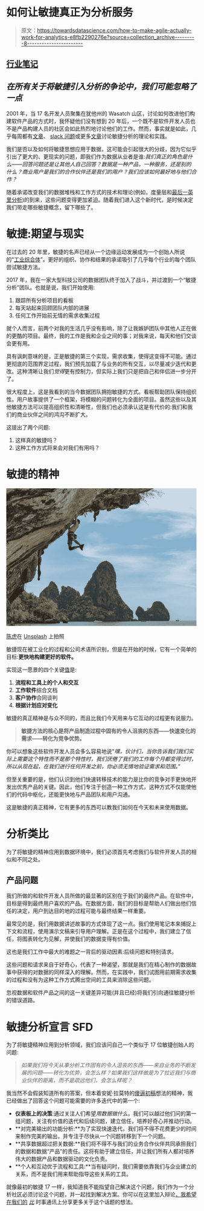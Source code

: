 # 如何让敏捷真正为分析服务

> 原文：<https://towardsdatascience.com/how-to-make-agile-actually-work-for-analytics-e8fb2290276e?source=collection_archive---------8----------------------->

## [行业笔记](https://towardsdatascience.com/tagged/notes-from-industry)

## *在所有关于将敏捷引入分析的争论中，我们可能忽略了一点*

2001 年，当 17 名开发人员聚集在犹他州的 Wasatch 山区，讨论如何改进他们构建软件产品的方式时，我怀疑他们没有想到 20 年后，一个既不是软件开发人员也不是产品构建人员的社区会如此热烈地讨论他们的工作。然而，事实就是如此，几乎每周都有[文章](https://pedram.substack.com/p/modern-data-team)、 [slack 问题](https://locallyoptimistic.slack.com/archives/CHF1E9NUS/p1637346537244300)或更多[文章](https://locallyoptimistic.com/post/run-your-data-team-like-a-product-team/)讨论敏捷分析的理论和实践。

我们是否以及如何将敏捷思想应用于数据，这可能会引起很大的分歧，因为它似乎引出了更大的、更现实的问题，即我们作为数据从业者是谁:*我们真正的角色是什么——回答问题还是让其他人自己回答？数据是一种产品，一种服务，还是别的什么？商业用户是我们的合作伙伴还是我们的用户？我们应该如何最好地与他们合作？*

随着承诺改变我们的数据堆栈和工作方式的技术和理论(例如，度量层和[最后一英里分析](https://blog.count.co/modern-data-stack-its-time-for-your-closeup/))的到来，这些问题变得更加紧迫。随着我们进入这个新时代，是时候决定我们带走哪些敏捷概念，留下哪些了。

# 敏捷:期望与现实

在过去的 20 年里，敏捷的名声已经从一个边缘运动发展成为一个创始人所说的“[工业综合体](https://martinfowler.com/articles/agile-aus-2018.html)”。更好的组织、协作和结果的承诺吸引了几乎每个行业的每个团队尝试敏捷方法。

2017 年，我在一家大型科技公司的数据团队终于加入了战斗，并过渡到一个“敏捷分析”团队。也就是说，我们开始使用:

1.  跟踪所有分析项目的看板
2.  每天站起来回顾团队内部的进展
3.  任何工作开始前无情的需求收集过程

就个人而言，前两个对我的生活几乎没有影响，除了让我嫉妒团队中其他人正在做的更酷的项目。最终，我的工作是我和企业之间的事；对我来说，每天和他们交谈会更有用。

具有讽刺意味的是，正是敏捷的第三个实现，需求收集，使得这变得不可能。通过更彻底的范围界定过程，我们预先加载了与业务的所有交互，以尽量减少迭代和更改。这种清晰让我们*觉得*更有控制力，但实际上我们只是把自己和伴侣进一步分开了。

很大程度上，这是我看到的当今数据团队拥抱敏捷的方式。看板帮助团队保持组织性。用户故事提供了一个框架，将模糊的问题转化为全面的项目。虽然这些以及其他敏捷方法可以提高组织性和清晰性，但我们也必须承认这是有代价的:我们和我们的商业伙伴之间的鸿沟不断扩大。

这提出了两个问题:

1.  这样真的敏捷吗？
2.  这种工作方式将来会对我们有用吗？

# 敏捷的精神

![](img/b4a171896e827dc9a687fea838973a1f.png)

[陈虎](https://unsplash.com/@huchenme?utm_source=unsplash&utm_medium=referral&utm_content=creditCopyText)在 [Unsplash](https://unsplash.com/s/photos/rock-climbing?utm_source=unsplash&utm_medium=referral&utm_content=creditCopyText) 上拍照

敏捷现在被工业化的过程和公司术语所识别，但是在开始的时候，它有一个简单的目标:**更快地构建更好的软件。**

实现这一愿景的四个关键[值](https://agilemanifesto.org/)是:

1.  **流程和工具上的个人和交互**
2.  **工作软件**综合文档
3.  **客户协作**合同谈判
4.  **根据计划应对变化**

敏捷的真正精神是与众不同的，而且比我们今天用来与它互动的过程更有说服力。

> **敏捷方法的核心是将产品制造过程中固有的令人沮丧的东西——快速变化的需求——转化为竞争优势。**

你可以想象这些软件开发人员会多么容易地说"*嘿，伙计们，当你告诉我们我们实际上需要这个特性而不是那个特性时，我们厌倦了我们的工作每个月都变得过时，所以从现在起，在我们进行任何开发之前，你必须无情地验证需求和范围。*”

但至关重要的是，他们认识到他们快速转移技术的能力是比你的竞争对手更快地开发出优秀产品的关键。因此，他们专注于创造一种工作方式，这种方式不仅能使他们的代码中枢化，还能更快地与产品团队和用户沟通。

这是敏捷的真正精神，它有更多的东西可以教我们如何在今天和未来使用数据。

# 分析类比

为了将敏捷的精神应用到数据环境中，我们必须首先考虑我们与软件开发人员的相似和不同之处。

## 产品问题

我们所做的和软件开发人员所做的最显著的区别在于我们的最终产品。在软件中，目标是得到最终用户喜欢的产品。在数据方面，我们的目标是帮助人们做出他们信任的决定，用户到达目的地的过程可能与最终结果一样重要。

最常见的是，我们用数据讲述故事的方式体现了这一点。我们使用笔记本来捕捉上下文和流程，使用演示文稿来引导用户理解。正是在这个过程中，我们建立了信任，将图表转化为见解，并使我们的数据变得有价值。

这也是我们工作中最大的难题之一背后的驱动因素:后续问题和特别请求。

这些问题和请求来自于好奇心，代表了一种渴望，那就是我们在精心制作的数据故事中获得的对数据的同样深入的理解。然而，在实践中，我们试图用前期需求收集的过程和没有为这种工作方式腾出空间的工具来消除这些问题。

忽视数据和软件产品之间的这一关键差异可能(并且已经)将我们引向通往敏捷分析的错误道路。

# 敏捷分析宣言 SFD

为了将敏捷精神应用到分析领域，我们应该问自己一个类似于 17 位敏捷创始人的问题:

> *如果我们将今天从事分析工作固有的令人沮丧的东西——来自业务的不断发展的问题——转化为优势，会怎么样？如果我们这样做是为了拉近我们与商业伙伴的距离，而不是疏远他们，会怎么样呢？*

我当然不会假装知道所有的答案，但本着安妮·拉莫特的[傻逼初稿](https://wrd.as.uky.edu/sites/default/files/1-Shitty%20First%20Drafts.pdf)想法的精神，我已经做出了回答这个问题可能需要的许多迭代中的第一个:

*   **仪表板上的决策**:通过关注人们希望*用数据做什么*，我们可以越过他们问的第一组问题，关注有价值的迭代和后续问题，建立信任，培养好奇心并推动行动。
*   **对完美输出的功能分析:**为了实现快速迭代，我们将不得不花费更少的时间来制作完美的输出，并专注于尽快从一个问题转移到下一个问题。
*   **共享数据超过把关数据:**我们将不得不与我们的业务合作伙伴共同承担我们的数据和数据“产品”的责任。这将有助于建立信任，并让我们所有人都对培养伟大的数据产品和数据驱动的文化负责。
*   **个人和互动优于流程和工具:**当有疑问时，我们需要依靠我们与企业建立的关系，而不是我们用来帮助指导这些关系的工具。

就像最初的敏捷 17 一样，我知道我不能指望自己解决这个问题，我们作为一个分析社区必须讨论这个问题，并一起找到解决方案。你可以在这里加入辩论[，我希望在我们的](https://twitter.com/tbrownlow3/status/1468518633810935809?s=20) [*比*](https://blog.count.co) 时事通讯上分享更多关于这个话题的想法。